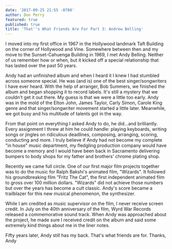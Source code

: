 ```yaml
---
date: '2017-09-25 21:55 -0700'
author: Don Perry
featured: true
published: true
title: 'That''s What Friends Are For Part 3: Andrew Belling'
---
```

I moved into my first office in 1967 in the Hollywood landmark Taft Building on the corner of Hollywood and Vine.  Somewhere between then and my move to the Sunset-Cahuenga Building in 1969, I met Andy Belling.  Neither of us remember how or when, but it kicked off a special relationship that has lasted over the past 50 years. 

Andy had an unfinished album and when I heard it I knew I had stumbled across someone special.  He was (and is) one of the best singer/songwriters I have ever heard.  With the help of arranger, Bob Summers, we finished the album and began shopping it to record labels.  It's still a mystery that we couldn't get it out there.  My guess is that we were a little too early.  Andy was in the mold of the Elton John, James Taylor, Carly Simon, Carole King genre and that singer/songwriter movement started a little later.  Meanwhile, we got busy and his multitude of talents got in the way.

From that point on everything I asked Andy to do, he did...and brilliantly.  Every assignment I threw at him he could handle: playing keyboards, writing songs or jingles on ridiculous deadlines, composing, arranging, scoring, conducting and more.  I truly believe if Andy had not become my complete "in house" music department, my fledgling production company would have become a memory and I would have been back in Sacramento delivering bumpers to body shops for my father and brothers' chrome plating shop.

Recently we came full circle.  One of our first major film projects together was to do the music for Ralph Bakshi's animated film, "Wizards".  It followed his groundbreaking film "Fritz The Cat", the first independent animated film to gross over 100 million dollars.  "Wizards" did not achieve those numbers but over the years has become a cult classic.  Andy's score became a trailblazer for this new musical phenomenon, the synthesizer.  

While I am credited as music supervisor on the film, I never receive screen credit.  In July on the 40th anniversary of the film, Wyrd War Records released a commemorative sound track.  When Andy was approached about the project, he made sure I received credit on the album and said some extremely kind things about me in the liner notes.  

Fifty years later, Andy still has my back.  That's what friends are for.  Thanks, Andy
